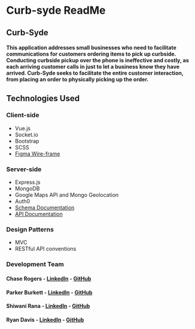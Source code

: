 Curb-syde ReadMe
===

## **Curb-Syde**

#### This application addresses small businesses who need to facilitate communications for customers ordering items to pick up curbside. Conducting curbside pickup over the phone is ineffective and costly, as each arriving customer calls in just to let a business know they have arrived. Curb-Syde seeks to facilitate the entire customer interaction, from placing an order to physically picking up the order. 

## **Technologies Used** 
### Client-side
* Vue.js
* Socket.io
* Bootstrap
* SCSS
* [Figma Wire-frame](https://www.figma.com/file/Rfcj1Ozan2HCAIyt3Vvwfz/The-good-Figma?node-id=0%3A1)

### Server-side
* Express.js
* MongoDB
* Google Maps API and Mongo Geolocation
* Auth0
* [Schema Documentation](https://docs.google.com/document/d/16iiaLuH-n2RI2PWrnXmTHFqTotc_XHG_xWcyqwozlcM/edit?usp=sharing)
* [API Documentation](https://docs.google.com/document/d/1xjRnCQQ266jboJWWnUtdsLCaC-SjhOTgawNv92Ri5Dw/edit?usp=sharing)

### Design Patterns
* MVC
* RESTful API conventions

### Development Team
#### Chase Rogers - [LinkedIn](https://www.linkedin.com/in/chase16rogers/) - [GitHub](https://github.com/Chase16Rogers)
#### Parker Burkett - [LinkedIn](https://www.linkedin.com/in/parker-burkett/) - [GitHub](https://github.com/pburkett)
#### Shiwani Rana - [LinkedIn](https://www.linkedin.com/in/shiwani-rana/) - [GitHub](https://github.com/Shiwanirana)
#### Ryan Davis - [LinkedIn](https://www.linkedin.com/in/ryan-davis021/) - [GitHub](https://github.com/RyanDavis-bcw)
